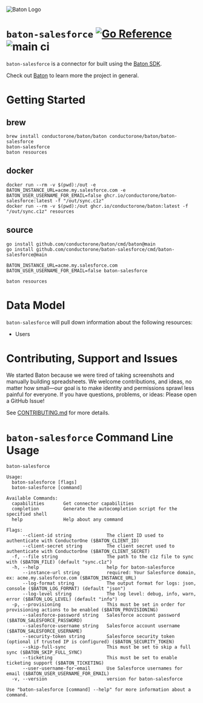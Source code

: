 ![Baton Logo](./docs/images/baton-logo.png)

# `baton-salesforce` [![Go Reference](https://pkg.go.dev/badge/github.com/conductorone/baton-salesforce.svg)](https://pkg.go.dev/github.com/conductorone/baton-salesforce) ![main ci](https://github.com/conductorone/baton-salesforce/actions/workflows/main.yaml/badge.svg)

`baton-salesforce` is a connector for built using the [Baton SDK](https://github.com/conductorone/baton-sdk).

Check out [Baton](https://github.com/conductorone/baton) to learn more the project in general.

# Getting Started

## brew

```
brew install conductorone/baton/baton conductorone/baton/baton-salesforce
baton-salesforce
baton resources
```

## docker

```
docker run --rm -v $(pwd):/out -e BATON_INSTANCE_URL=acme.my.salesforce.com -e BATON_USER_USERNAME_FOR_EMAIL=false ghcr.io/conductorone/baton-salesforce:latest -f "/out/sync.c1z"
docker run --rm -v $(pwd):/out ghcr.io/conductorone/baton:latest -f "/out/sync.c1z" resources
```

## source

```
go install github.com/conductorone/baton/cmd/baton@main
go install github.com/conductorone/baton-salesforce/cmd/baton-salesforce@main

BATON_INSTANCE_URL=acme.my.salesforce.com BATON_USER_USERNAME_FOR_EMAIL=false baton-salesforce

baton resources
```

# Data Model

`baton-salesforce` will pull down information about the following resources:
- Users

# Contributing, Support and Issues

We started Baton because we were tired of taking screenshots and manually
building spreadsheets. We welcome contributions, and ideas, no matter how
small&mdash;our goal is to make identity and permissions sprawl less painful for
everyone. If you have questions, problems, or ideas: Please open a GitHub Issue!

See [CONTRIBUTING.md](https://github.com/ConductorOne/baton/blob/main/CONTRIBUTING.md) for more details.

# `baton-salesforce` Command Line Usage

```
baton-salesforce

Usage:
  baton-salesforce [flags]
  baton-salesforce [command]

Available Commands:
  capabilities       Get connector capabilities
  completion         Generate the autocompletion script for the specified shell
  help               Help about any command

Flags:
      --client-id string             The client ID used to authenticate with ConductorOne ($BATON_CLIENT_ID)
      --client-secret string         The client secret used to authenticate with ConductorOne ($BATON_CLIENT_SECRET)
  -f, --file string                  The path to the c1z file to sync with ($BATON_FILE) (default "sync.c1z")
  -h, --help                         help for baton-salesforce
      --instance-url string          required: Your Salesforce domain, ex: acme.my.salesforce.com ($BATON_INSTANCE_URL)
      --log-format string            The output format for logs: json, console ($BATON_LOG_FORMAT) (default "json")
      --log-level string             The log level: debug, info, warn, error ($BATON_LOG_LEVEL) (default "info")
  -p, --provisioning                 This must be set in order for provisioning actions to be enabled ($BATON_PROVISIONING)
      --salesforce-password string   Salesforce account password ($BATON_SALESFORCE_PASSWORD)
      --salesforce-username string   Salesforce account username ($BATON_SALESFORCE_USERNAME)
      --security-token string        Salesforce security token (optional if trusted IP is configured) ($BATON_SECURITY_TOKEN)
      --skip-full-sync               This must be set to skip a full sync ($BATON_SKIP_FULL_SYNC)
      --ticketing                    This must be set to enable ticketing support ($BATON_TICKETING)
      --user-username-for-email      Use Salesforce usernames for email ($BATON_USER_USERNAME_FOR_EMAIL)
  -v, --version                      version for baton-salesforce

Use "baton-salesforce [command] --help" for more information about a command.
```

